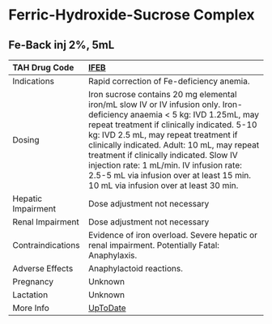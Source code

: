 # Ferric-Hydroxide-Sucrose Complex

## Fe-Back inj 2%, 5mL

| TAH Drug Code      | [IFEB](https://www.tahsda.org.tw/drugs/hissearch.php?drug_code=IFEB)                                                                                                                                                                                                                                                                                                                                                                         |
|:-------------------|:---------------------------------------------------------------------------------------------------------------------------------------------------------------------------------------------------------------------------------------------------------------------------------------------------------------------------------------------------------------------------------------------------------------------------------------------|
| Indications        | Rapid correction of Fe-deficiency anemia.                                                                                                                                                                                                                                                                                                                                                                                                    |
| Dosing             | Iron sucrose contains 20 mg elemental iron/mL slow IV or IV infusion only. Iron-deficiency anaemia < 5 kg: IVD 1.25mL, may repeat treatment if clinically indicated. 5-10 kg: IVD 2.5 mL, may repeat treatment if clinically indicated. Adult: 10 mL, may repeat treatment if clinically indicated. Slow IV injection rate: 1 mL/min. IV infusion rate: 2.5-5 mL via infusion over at least 15 min. 10 mL via infusion over at least 30 min. |
| Hepatic Impairment | Dose adjustment not necessary                                                                                                                                                                                                                                                                                                                                                                                                                |
| Renal Impairment   | Dose adjustment not necessary                                                                                                                                                                                                                                                                                                                                                                                                                |
| Contraindications  | Evidence of iron overload. Severe hepatic or renal impairment. Potentially Fatal: Anaphylaxis.                                                                                                                                                                                                                                                                                                                                               |
| Adverse Effects    | Anaphylactoid reactions.                                                                                                                                                                                                                                                                                                                                                                                                                     |
| Pregnancy          | Unknown                                                                                                                                                                                                                                                                                                                                                                                                                                      |
| Lactation          | Unknown                                                                                                                                                                                                                                                                                                                                                                                                                                      |
| More Info          | [UpToDate](https://www.uptodate.com/contents/ferric-hydroxide-sucrose-complex-drug-information)                                                                                                                                                                                                                                                                                                                                              |

